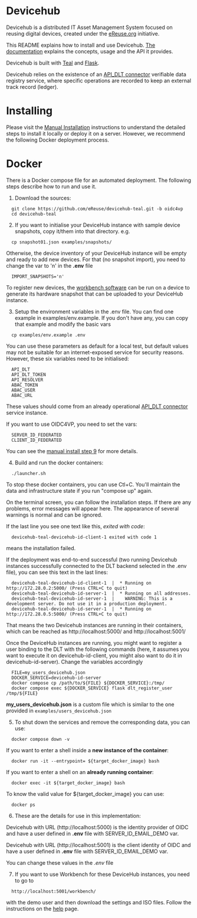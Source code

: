 # Devicehub

Devicehub is a distributed IT Asset Management System focused on reusing digital devices, created under the [eReuse.org](https://www.ereuse.org) initiative.

This README explains how to install and use Devicehub. [The documentation](http://devicehub.ereuse.org) explains the concepts, usage and the API it provides.

Devicehub is built with [Teal](https://github.com/ereuse/teal) and [Flask](http://flask.pocoo.org). 

Devicehub relies on the existence of an [API_DLT connector](https://gitlab.com/dsg-upc/ereuse-dpp) verifiable data registry service, where specific operations are recorded to keep an external track record (ledger).

# Installing
Please visit the [Manual Installation](README_MANUAL_INSTALLATION.md) instructions to understand the detailed steps to install it locally or deploy it on a server. However, we recommend the following Docker deployment process.

# Docker
There is a Docker compose file for an automated deployment. The following steps describe how to run and use it.

1. Download the sources:
```
  git clone https://github.com/eReuse/devicehub-teal.git -b oidc4vp
  cd devicehub-teal
```

2. If you want to initialise your DeviceHub instance with sample device snapshots, copy it/them into that directory. e.g.
```
  cp snapshot01.json examples/snapshots/
```

 Otherwise, the device inventory of your DeviceHub instance will be empty and ready to add new devices. For that (no snapshot import), you need to change the var to 'n' in the **.env** file
```
  IMPORT_SNAPSHOTS='n'
```

To register new devices, the [workbench software](https://github.com/eReuse/workbench) can be run on a device to generate its hardware snapshot that can be uploaded to your DeviceHub instance.

3. Setup the environment variables in the .env file.  You can find one example in examples/env.example.
If you don't have any, you can copy that example and modify the basic vars
```
  cp examples/env.example .env
```
You can use these parameters as default for a local test, but default values may not be suitable for an internet-exposed service for security reasons. However, these six variables need to be initialised:
```
  API_DLT
  API_DLT_TOKEN
  API_RESOLVER
  ABAC_TOKEN
  ABAC_USER
  ABAC_URL
```
These values should come from an already operational [API_DLT connector](https://gitlab.com/dsg-upc/ereuse-dpp) service instance.

If you want to use OIDC4VP, you need to set the vars:
```
  SERVER_ID_FEDERATED
  CLIENT_ID_FEDERATED
```
You can see the [manual install step 9]('https://github.com/eReuse/devicehub-teal/blob/oidc4vp/README_MANUAL_INSTALLATION.md#installing') for more details.

4. Build and run the docker containers:
```
  ./launcher.sh
```
To stop these docker containers, you can use Ctl+C. You'll maintain the data and infrastructure state if you run "compose up" again.

On the terminal screen, you can follow the installation steps. If there are any problems, error messages will appear here. The appearance of several warnings is normal and can be ignored.

If the last line you see one text like this, *exited with code*:
```
  devicehub-teal-devicehub-id-client-1 exited with code 1
```
means the installation failed.

If the deployment was end-to-end successful (two running Devicehub instances successfully connected to the DLT backend selected in the .env file), you can see this text in the last lines:
```
  devicehub-teal-devicehub-id-client-1  |  * Running on http://172.28.0.2:5000/ (Press CTRL+C to quit)
  devicehub-teal-devicehub-id-server-1  |  * Running on all addresses.
  devicehub-teal-devicehub-id-server-1  |    WARNING: This is a development server. Do not use it in a production deployment.
  devicehub-teal-devicehub-id-server-1  |  * Running on http://172.28.0.5:5000/ (Press CTRL+C to quit)
```

That means the two Devicehub instances are running in their containers, which can be reached as http://localhost:5000/ and http://localhost:5001/

Once the DeviceHub instances are running, you might want to register a user binding to the DLT with the following commands (here, it assumes you want to execute it on devicehub-id-client, you might also want to do it in devicehub-id-server). Change the variables accordingly

```
  FILE=my_users_devicehub.json
  DOCKER_SERVICE=devicehub-id-server
  docker compose cp /path/to/${FILE} ${DOCKER_SERVICE}:/tmp/
  docker compose exec ${DOCKER_SERVICE} flask dlt_register_user /tmp/${FILE}
```

**my_users_devicehub.json** is a custom file which is similar to the one provided in `examples/users_devicehub.json`

5. To shut down the services and remove the corresponding data, you can use:
```
  docker compose down -v
```

If you want to enter a shell inside a **new instance of the container**:
```
  docker run -it --entrypoint= ${target_docker_image} bash
```

If you want to enter a shell on an **already running container**:
```
  docker exec -it ${target_docker_image} bash
```

To know the valid value for ${target_docker_image} you can use:
```
  docker ps
```

6. These are the details for use in this implementation:

  Devicehub with URL (http://localhost:5000) is the identity provider of OIDC and have a user defined in **.env** file with SERVER_ID_EMAIL_DEMO var.

  Devicehub with URL (http://localhost:5001) is the client identity of OIDC and have a user defined in **.env** file with SERVER_ID_EMAIL_DEMO var.

  You can change these values in the *.env* file

7. If you want to use Workbench for these DeviceHub instances, you need to go to
```
  http://localhost:5001/workbench/
```
with the demo user and then download the settings and ISO files. Follow the instructions on the [help](https://help.usody.com/en/setup/setup-pendrive/) page.
